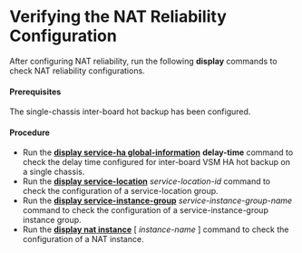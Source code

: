 Verifying the NAT Reliability Configuration
===========================================

After configuring NAT reliability, run the following **display** commands to check NAT reliability configurations.

#### Prerequisites

The single-chassis inter-board hot backup has been configured.


#### Procedure

* Run the [**display service-ha global-information**](cmdqueryname=display+service-ha+global-information) **delay-time** command to check the delay time configured for inter-board VSM HA hot backup on a single chassis.
* Run the [**display service-location**](cmdqueryname=display+service-location) *service-location-id* command to check the configuration of a service-location group.
* Run the [**display service-instance-group**](cmdqueryname=display+service-instance-group) *service-instance-group-name* command to check the configuration of a service-instance-group instance group.
* Run the [**display nat instance**](cmdqueryname=display+nat+instance) [ *instance-name* ] command to check the configuration of a NAT instance.